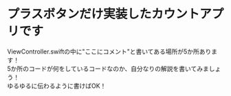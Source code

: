 # プラスボタンだけ実装したカウントアプリです

ViewController.swiftの中に"ここにコメント"と書いてある場所が5か所あります！    
5か所のコードが何をしているコードなのか、自分なりの解説を書いてみましょう！    
ゆるゆるに伝わるように書けばOK！
